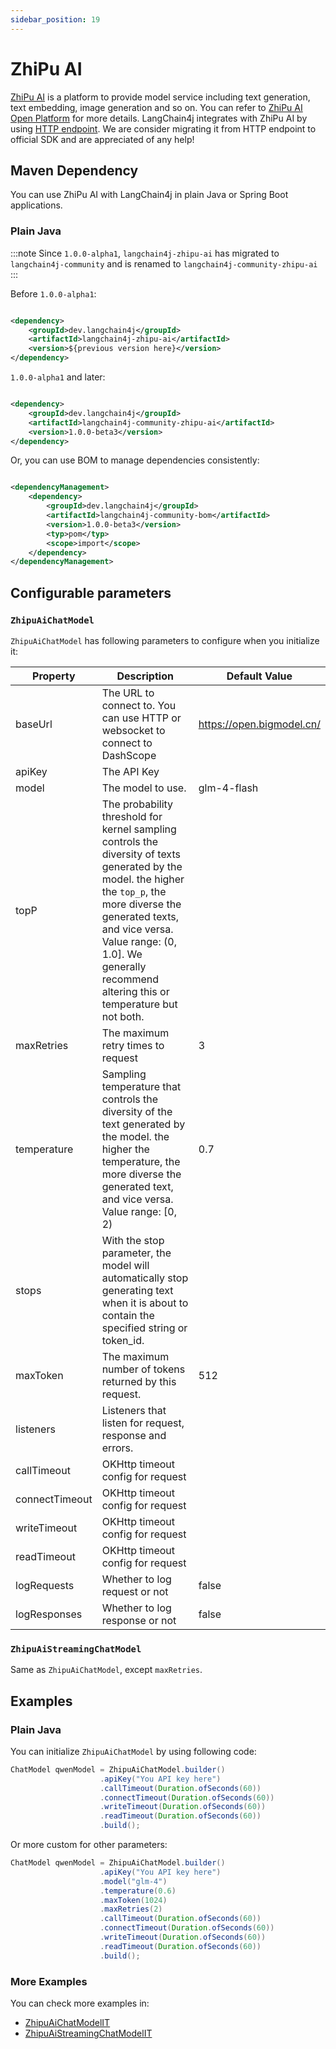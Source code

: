 ```yaml
---
sidebar_position: 19
---
```


# ZhiPu AI

[ZhiPu AI](https://www.zhipuai.cn/) is a platform to provide model service including text generation, text embedding,
image generation and so on. You can refer to [ZhiPu AI Open Platform](https://open.bigmodel.cn/) for more details.
LangChain4j integrates with ZhiPu AI by using [HTTP endpoint](https://bigmodel.cn/dev/api/normal-model/glm-4). We are
consider migrating it from HTTP endpoint to official SDK and are appreciated of any help!

## Maven Dependency

You can use ZhiPu AI with LangChain4j in plain Java or Spring Boot applications.

### Plain Java

:::note
Since `1.0.0-alpha1`, `langchain4j-zhipu-ai` has migrated to `langchain4j-community` and is renamed to
`langchain4j-community-zhipu-ai`
:::

Before `1.0.0-alpha1`:

```xml

<dependency>
    <groupId>dev.langchain4j</groupId>
    <artifactId>langchain4j-zhipu-ai</artifactId>
    <version>${previous version here}</version>
</dependency>
```

`1.0.0-alpha1` and later:

```xml

<dependency>
    <groupId>dev.langchain4j</groupId>
    <artifactId>langchain4j-community-zhipu-ai</artifactId>
    <version>1.0.0-beta3</version>
</dependency>
```

Or, you can use BOM to manage dependencies consistently:

```xml

<dependencyManagement>
    <dependency>
        <groupId>dev.langchain4j</groupId>
        <artifactId>langchain4j-community-bom</artifactId>
        <version>1.0.0-beta3</version>
        <typ>pom</typ>
        <scope>import</scope>
    </dependency>
</dependencyManagement>
```

## Configurable parameters

### `ZhipuAiChatModel`

`ZhipuAiChatModel` has following parameters to configure when you initialize it:

| Property       | Description                                                                                                                                                                                                                                                                  | Default Value             |
|----------------|------------------------------------------------------------------------------------------------------------------------------------------------------------------------------------------------------------------------------------------------------------------------------|---------------------------|
| baseUrl        | The URL to connect to. You can use HTTP or websocket to connect to DashScope                                                                                                                                                                                                 | https://open.bigmodel.cn/ |
| apiKey         | The API Key                                                                                                                                                                                                                                                                  |                           |
| model          | The model to use.                                                                                                                                                                                                                                                            | glm-4-flash               |
| topP           | The probability threshold for kernel sampling controls the diversity of texts generated by the model. the higher the `top_p`, the more diverse the generated texts, and vice versa. Value range: (0, 1.0]. We generally recommend altering this or temperature but not both. |                           |
| maxRetries     | The maximum retry times to request                                                                                                                                                                                                                                           | 3                         |
| temperature    | Sampling temperature that controls the diversity of the text generated by the model. the higher the temperature, the more diverse the generated text, and vice versa. Value range: [0, 2)                                                                                    | 0.7                       |
| stops          | With the stop parameter, the model will automatically stop generating text when it is about to contain the specified string or token_id.                                                                                                                                     |                           |
| maxToken       | The maximum number of tokens returned by this request.                                                                                                                                                                                                                       | 512                       |
| listeners      | Listeners that listen for request, response and errors.                                                                                                                                                                                                                      |                           |
| callTimeout    | OKHttp timeout config for request                                                                                                                                                                                                                                            |                           |
| connectTimeout | OKHttp timeout config for request                                                                                                                                                                                                                                            |                           |
| writeTimeout   | OKHttp timeout config for request                                                                                                                                                                                                                                            |                           |
| readTimeout    | OKHttp timeout config for request                                                                                                                                                                                                                                            |                           |
| logRequests    | Whether to log request or not                                                                                                                                                                                                                                                | false                     |
| logResponses   | Whether to log response or not                                                                                                                                                                                                                                               | false                     |

### `ZhipuAiStreamingChatModel`

Same as `ZhipuAiChatModel`, except `maxRetries`.

## Examples

### Plain Java

You can initialize `ZhipuAiChatModel` by using following code:

```java
ChatModel qwenModel = ZhipuAiChatModel.builder()
                    .apiKey("You API key here")
                    .callTimeout(Duration.ofSeconds(60))
                    .connectTimeout(Duration.ofSeconds(60))
                    .writeTimeout(Duration.ofSeconds(60))
                    .readTimeout(Duration.ofSeconds(60))
                    .build();
```

Or more custom for other parameters:

```java
ChatModel qwenModel = ZhipuAiChatModel.builder()
                    .apiKey("You API key here")
                    .model("glm-4")
                    .temperature(0.6)
                    .maxToken(1024)
                    .maxRetries(2)
                    .callTimeout(Duration.ofSeconds(60))
                    .connectTimeout(Duration.ofSeconds(60))
                    .writeTimeout(Duration.ofSeconds(60))
                    .readTimeout(Duration.ofSeconds(60))
                    .build();
```

### More Examples

You can check more examples in:

- [ZhipuAiChatModelIT](https://github.com/langchain4j/langchain4j-community/blob/main/models/langchain4j-community-zhipu-ai/src/test/java/dev/langchain4j/community/model/zhipu/ZhipuAiChatModelIT.java)
- [ZhipuAiStreamingChatModelIT](https://github.com/langchain4j/langchain4j-community/blob/main/models/langchain4j-community-zhipu-ai/src/test/java/dev/langchain4j/community/model/zhipu/ZhipuAiStreamingChatModelIT.java)
